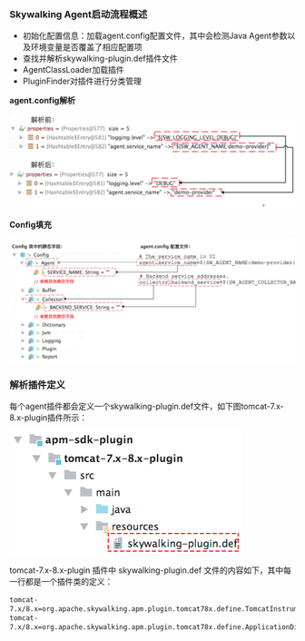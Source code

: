 ### Skywalking Agent启动流程概述
- 初始化配置信息：加载agent.config配置文件，其中会检测Java Agent参数以及环境变量是否覆盖了相应配置项
- 查找并解析skywalking-plugin.def插件文件
- AgentClassLoader加载插件
- PluginFinder对插件进行分类管理

**agent.config解析**

![1-1](img\1-1.png)

**Config填充**

![1-2](img\1-2.png)

### 解析插件定义

每个agent插件都会定义一个skywalking-plugin.def文件，如下图tomcat-7.x-8.x-plugin插件所示：

![1-3](img\1-3.png)

tomcat-7.x-8.x-plugin 插件中 skywalking-plugin.def 文件的内容如下，其中每一行都是一个插件类的定义：

```
tomcat-7.x/8.x=org.apache.skywalking.apm.plugin.tomcat78x.define.TomcatInstrumentation
tomcat-7.x/8.x=org.apache.skywalking.apm.plugin.tomcat78x.define.ApplicationDispatcherInstrumentation
```

